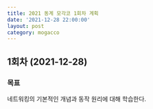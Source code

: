 ```yaml
---
title: 2021 동계 모각코 1회차 계획
date: '2021-12-28 22:00:00'
layout: post
category: mogacco
---
```


## 1회차 (2021-12-28)

### 목표
 
 네트워킹의 기본적인 개념과 동작 원리에 대해 학습한다.
